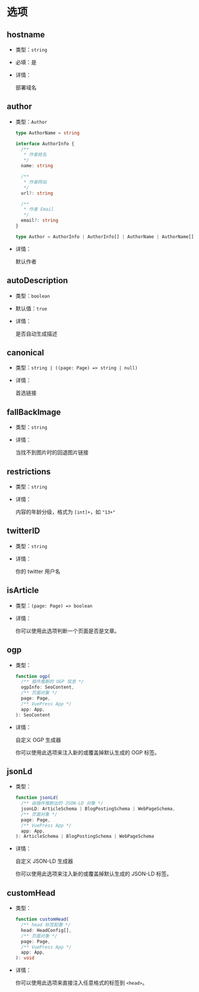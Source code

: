 # 选项

## hostname

- 类型：`string`
- 必填：是
- 详情：

  部署域名

## author

- 类型：`Author`

  ```ts
  type AuthorName = string

  interface AuthorInfo {
    /**
     * 作者姓名
     */
    name: string

    /**
     * 作者网站
     */
    url?: string

    /**
     * 作者 Email
     */
    email?: string
  }

  type Author = AuthorInfo | AuthorInfo[] | AuthorName | AuthorName[]
  ```

- 详情：

  默认作者

## autoDescription

- 类型：`boolean`

- 默认值：`true`

- 详情：

  是否自动生成描述

## canonical

- 类型：`string | ((page: Page) => string | null)`

- 详情：

  首选链接

## fallBackImage

- 类型：`string`

- 详情：

  当找不到图片时的回退图片链接

## restrictions

- 类型：`string`

- 详情：

  内容的年龄分级，格式为 `[int]+`，如 `"13+"`

## twitterID

- 类型：`string`

- 详情：

  你的 twitter 用户名

## isArticle

- 类型：`(page: Page) => boolean`

- 详情：

  你可以使用此选项判断一个页面是否是文章。

## ogp

- 类型：

  ```ts
  function ogp(
    /** 插件推断的 OGP 信息 */
    ogpInfo: SeoContent,
    /** 页面对象 */
    page: Page,
    /** VuePress App */
    app: App,
  ): SeoContent
  ```

- 详情：

  自定义 OGP 生成器

  你可以使用此选项来注入新的或覆盖掉默认生成的 OGP 标签。

## jsonLd

- 类型：

  ```ts
  function jsonLd(
    /** 由插件推断出的 JSON-LD 对象 */
    jsonLD: ArticleSchema | BlogPostingSchema | WebPageSchema,
    /** 页面对象 */
    page: Page,
    /** VuePress App */
    app: App,
  ): ArticleSchema | BlogPostingSchema | WebPageSchema
  ```

- 详情：

  自定义 JSON-LD 生成器

  你可以使用此选项来注入新的或覆盖掉默认生成的 JSON-LD 标签。

## customHead

- 类型：

  ```ts
  function customHead(
    /** head 标签配置 */
    head: HeadConfig[],
    /** 页面对象 */
    page: Page,
    /** VuePress App */
    app: App,
  ): void
  ```

- 详情：

  你可以使用此选项来直接注入任意格式的标签到 `<head>`。
